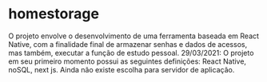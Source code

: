 # homestorage
O projeto envolve o desenvolvimento de uma ferramenta baseada em React Native, com a finalidade final de armazenar senhas e dados de acessos, mas também, executar a função de estudo pessoal.
29/03/2021: O projeto em seu primeiro momento possui as seguintes definições: React Native, noSQL, next js. Ainda não existe escolha para servidor de aplicação.
